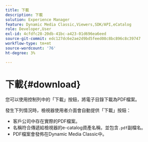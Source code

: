 ```yaml
---
title: 下載
description: 下載
solution: Experience Manager
feature: Dynamic Media Classic,Viewers,SDK/API,eCatalog
role: Developer,User
exl-id: 4cfdfc28-20db-41bc-a423-01d696ea6eed
source-git-commit: edc127dc6e2ae2d9bd5feed08c8bc896c8c39747
workflow-type: tm+mt
source-wordcount: '76'
ht-degree: 3%

---
```


# 下載{#download}

您可以使用控制列中的「下載」按鈕，將電子目錄下載為PDF檔案。

發生下列情況時，檢視器使用者介面會自動提供「下載」按鈕：

* 客戶公司中存在實際的PDF檔案。
* 名稱符合傳遞給檢視器的e-catalog資產名稱，並包含`.pdf`副檔名。
* PDF檔案會發佈在Dynamic Media Classic中。
